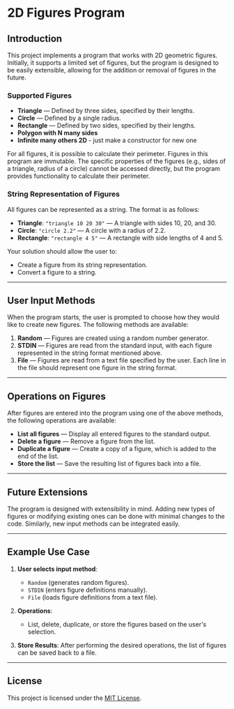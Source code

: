 # 2D Figures Program

## Introduction

This project implements a program that works with 2D geometric figures. Initially, it supports a limited set of figures, but the program is designed to be easily extensible, allowing for the addition or removal of figures in the future.

### Supported Figures

- **Triangle** — Defined by three sides, specified by their lengths.
- **Circle** — Defined by a single radius.
- **Rectangle** — Defined by two sides, specified by their lengths.
- **Polygon with N many sides** 
- **Infinite many others 2D** - just make a constructor for new one 

For all figures, it is possible to calculate their perimeter. Figures in this program are immutable. The specific properties of the figures (e.g., sides of a triangle, radius of a circle) cannot be accessed directly, but the program provides functionality to calculate their perimeter.

### String Representation of Figures

All figures can be represented as a string. The format is as follows:
- **Triangle**: `"triangle 10 20 30"` — A triangle with sides 10, 20, and 30.
- **Circle**: `"circle 2.2"` — A circle with a radius of 2.2.
- **Rectangle**: `"rectangle 4 5"` — A rectangle with side lengths of 4 and 5.

Your solution should allow the user to:
- Create a figure from its string representation.
- Convert a figure to a string.

---

## User Input Methods

When the program starts, the user is prompted to choose how they would like to create new figures. The following methods are available:

1. **Random** — Figures are created using a random number generator.
2. **STDIN** — Figures are read from the standard input, with each figure represented in the string format mentioned above.
3. **File** — Figures are read from a text file specified by the user. Each line in the file should represent one figure in the string format.

---

## Operations on Figures

After figures are entered into the program using one of the above methods, the following operations are available:

- **List all figures** — Display all entered figures to the standard output.
- **Delete a figure** — Remove a figure from the list.
- **Duplicate a figure** — Create a copy of a figure, which is added to the end of the list.
- **Store the list** — Save the resulting list of figures back into a file.

---

## Future Extensions

The program is designed with extensibility in mind. Adding new types of figures or modifying existing ones can be done with minimal changes to the code. Similarly, new input methods can be integrated easily.

---

## Example Use Case

1. **User selects input method**:
   - `Random` (generates random figures).
   - `STDIN` (enters figure definitions manually).
   - `File` (loads figure definitions from a text file).

2. **Operations**:
   - List, delete, duplicate, or store the figures based on the user's selection.

3. **Store Results**: After performing the desired operations, the list of figures can be saved back to a file.

---

## License

This project is licensed under the [MIT License](https://opensource.org/licenses/MIT).
